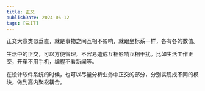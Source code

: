 ```yaml
---
title: 正交
publishDate: 2024-06-12
tags: [💻IT]
---
```


正交大意类似垂直，就是事物之间互相不影响，就跟坐标系一样，各有各的数值。

生活中的正交，可以方便管理，不容易造成互相影响互相干扰。比如生活工作正交，开车不用手机，编程不看新闻等。

在设计软件系统的时候，也可以尽量分析业务中正交的部分，分别实现成不同的模块，做到高内聚松耦合。
